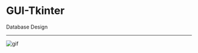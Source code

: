# GUI-Tkinter
Database Design
****
<img align="left" alt="gif" src="https://media.giphy.com/media/4ow1spyyFeiZewFEQ1/giphy.gif">
